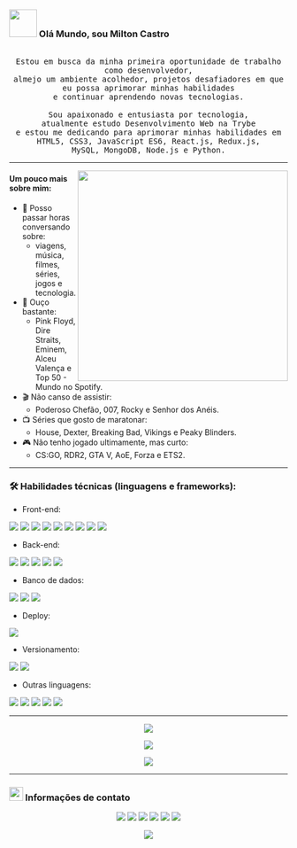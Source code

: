 ### <img src="https://bit.ly/hello-gif" width="50px"/> Olá Mundo, sou Milton Castro

<p align="center" >
  <samp>
  	<br>Estou em busca da minha primeira oportunidade de trabalho como desenvolvedor,
  	<br>almejo um ambiente acolhedor, projetos desafiadores em que eu possa aprimorar minhas habilidades
  	<br>e continuar aprendendo novas tecnologias.
    <br>
  	<br>Sou apaixonado e entusiasta por tecnologia,
  	<br>atualmente estudo Desenvolvimento Web na Trybe
    <br>e estou me dedicando para aprimorar minhas habilidades em
  	<br>HTML5, CSS3, JavaScript ES6, React.js, Redux.js,
  	<br>MySQL, MongoDB, Node.js e Python.
  </samp>
</p>

---
<img align="right" src="https://i.pinimg.com/originals/e4/26/70/e426702edf874b181aced1e2fa5c6cde.gif" width="380px"/>

#### **Um pouco mais sobre mim:**

- 💬 Posso passar horas conversando sobre:
    - viagens, música, filmes, séries, jogos e tecnologia.
- 🎵 Ouço bastante:
    - Pink Floyd, Dire Straits, Eminem, Alceu Valença e Top 50 - Mundo no Spotify.
- 🎬 Não canso de assistir:
    - Poderoso Chefão, 007, Rocky e Senhor dos Anéis.
- 📺 Séries que gosto de maratonar:
    - House, Dexter, Breaking Bad, Vikings e Peaky Blinders.
- 🎮 Não tenho jogado ultimamente, mas curto:
    - CS:GO, RDR2, GTA V, AoE, Forza e ETS2.

---
### 🛠️ Habilidades técnicas (linguagens e frameworks):
- Front-end:
<p align="left">
  <img src="https://img.shields.io/badge/-HTML5-1A1B27?style=flat&logo=HTML5"/>
  <img src="https://img.shields.io/badge/-CSS3-1A1B27?style=flat&logo=CSS3&logoColor=1572B6"/>
  <img src="https://img.shields.io/badge/-JavaScript-1A1B27?style=flat&logo=javascript"/>
  <img src="https://img.shields.io/badge/-React-1A1B27?style=flat&logo=react"/>
  <img src="https://img.shields.io/badge/-Redux-1A1B27?style=flat&logo=Redux"/>
  <img src="https://img.shields.io/badge/-Context%20API-1A1B27?style=flat&logo=react" />
  <img src="https://img.shields.io/badge/React%20Router-1A1B27?style=flat&logo=react-router" />
  <img src="https://img.shields.io/badge/-Bootstrap-1A1B27?style=flat&logo=bootstrap" />
  <img src="https://img.shields.io/badge/-styled--components-1A1B27?style=flat&logo=styled-components" />
  
</p>

- Back-end:
<p align="left">
  <img src="https://img.shields.io/badge/-NodeJS-1A1B27?style=flat&logo=Node.js"/>
  <img src="https://img.shields.io/badge/-ExpressJS-1A1B27?style=flat&logo=express"/>
  <img src="https://img.shields.io/badge/-JWT-1A1B27?style=flat"/>
  <img src="https://img.shields.io/badge/-Sequelize-1A1B27?style=flat&logo=sequelize"/>
  <img src="https://img.shields.io/badge/-SocketIO-1A1B27?style=flat&logo=socket.io"/>
</p>

- Banco de dados:
<p align="left">
  <img src="https://img.shields.io/badge/-MySQL-1A1B27?style=flat&logo=mysql"/>
  <img src="https://img.shields.io/badge/-MongoDB-1A1B27?style=flat&logo=mongodb"/>
  <img src="https://img.shields.io/badge/-SQL Server-1A1B27?style=flat&logo=microsoft-sql-server"/>
</p>

- Deploy:
<p align="left">
  <img src="https://img.shields.io/badge/-Heroku-1A1B27?style=flat&logo=heroku"/>
</p>

- Versionamento:
<p align="left">
  <img src="https://img.shields.io/badge/-Git-1A1B27?style=flat&logo=git"/>
  <img src="https://img.shields.io/badge/-Github-1A1B27?style=flat&logo=github"/>
</p>

- Outras linguagens:
<p align="left">
  <img src="https://img.shields.io/badge/-C-1A1B27?style=flat&logo=c"/>
  <img src="https://img.shields.io/badge/-C%2B%2B-1A1B27?style=flat&logo=c%2B%2B"/>
  <img src="https://img.shields.io/badge/-C%23-1A1B27?style=flat&logo=c-sharp"/>
  <img src="https://img.shields.io/badge/-Java-1A1B27?style=flat&logo=java"/>
  <img src="https://img.shields.io/badge/-VBA-1A1B27?style=flat&"/>
</p>

---
<p align="center">
  <a href="https://github.com/castromilton07/trybe-blitz-challenge">
    <img align="center" src="https://github-readme-stats.vercel.app/api/pin/?username=castromilton07&repo=trybe-blitz-challenge&show_owner=1&theme=tokyonight"/>
  </a>
</p>
<p align="center">
  <img src="https://github-readme-stats.vercel.app/api?username=castromilton07&show_icons=true&theme=tokyonight&count_private=true"/>
</a>
<p align="center">
  <img src="https://raw.githubusercontent.com/castromilton07/castromilton07/output/github-contribution-grid-snake.svg"/>
</p>

---
###  <img src="https://bit.ly/handshake-gif" height="25px"/> Informações de contato
<p align="center">
  <a href="https://bit.ly/miltoncastro-cv-4"><img src="https://img.shields.io/badge/-Currículo-3423A6?style=flat&logo=Google-Chrome&logoColor=white"/></a>
  <a href="https://www.linkedin.com/in/milton-castro/"><img src="https://img.shields.io/badge/-milton--castro-0077B5?style=flat&logo=Linkedin&logoColor=white"/></a>
  <a href="mailto:castro.milton07@gmail.com"><img src="https://img.shields.io/badge/-castro.milton07@gmail.com-D14836?style=flat&logo=Gmail&logoColor=white"/></a>
  <a href="http://be.net/milton-castro"><img src="https://img.shields.io/badge/-milton--castro-1769FF?style=flat&logo=Behance&logoColor=white"/></a>
  <a href="https://github.com/castromilton07"><img src="https://img.shields.io/badge/-castromilton07-1A1B27?style=flat&logo=Github&logoColor=white"/></a>
  <a href="https://open.spotify.com/user/castro.milton07"><img src="https://img.shields.io/badge/-castro.milton07-1DB954?style=flat&logo=Spotify&logoColor=white"/></a>
</p>

<p align="center">
  <img src="https://visitor-badge.laobi.icu/badge?page_id=castromilton07"/>
</p>
